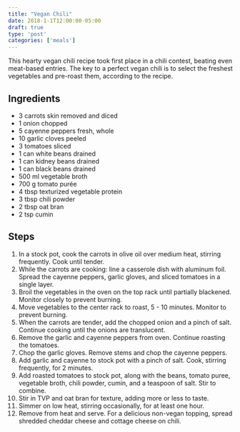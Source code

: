 ```yaml
---
title: "Vegan Chili"
date: 2018-1-1T12:00:00-05:00
draft: true
type: 'post'
categories: ['meals']
---
```


This hearty vegan chili recipe took first place in a chili contest, beating even meat-based entries.  The key to a perfect vegan chili is to select the freshest vegetables and pre-roast them, according to the recipe.

## Ingredients

<ul>
  <li class="ingredient">
    <span class="amount" data-amount="3">3</span>
    <span class="unit" data-unit="count"></span>
    <span class="name">carrots</span>
    <span class="preparation">skin removed and diced</span>
  </li>
  <li class="ingredient">
    <span class="amount" data-amount="1">1</span>
    <span class="unit" data-unit="count"></span>
    <span class="name">onion</span>
    <span class="preparation">chopped</span>
  </li>
  <li class="ingredient">
    <span class="amount" data-amount="5">5</span>
    <span class="unit" data-unit="count"></span>
    <span class="name">cayenne peppers</span>
    <span class="preparation">fresh, whole</span>
  </li>
  <li class="ingredient">
    <span class="amount" data-amount="10">10</span>
    <span class="unit" data-unit="count"></span>
    <span class="name">garlic cloves</span>
    <span class="preparation">peeled</span>
  </li>
  <li class="ingredient">
    <span class="amount" data-amount="3">3</span>
    <span class="unit" data-unit="count"></span>
    <span class="name">tomatoes</span>
    <span class="preparation">sliced</span>
  </li>

  <li class="ingredient">
    <span class="amount" data-amount="1">1</span>
    <span class="unit" data-unit="can">can</span>
    <span class="name">white beans</span>
    <span class="preparation">drained</span>
  </li>
  <li class="ingredient">
    <span class="amount" data-amount="1">1</span>
    <span class="unit" data-unit="can">can</span>
    <span class="name">kidney beans</span>
    <span class="preparation">drained</span>
  </li>
  <li class="ingredient">
    <span class="amount" data-amount="1">1</span>
    <span class="unit" data-unit="can">can</span>
    <span class="name">black beans</span>
    <span class="preparation">drained</span>
  </li>

  <li class="ingredient">
    <span class="amount" data-amount="500">500</span>
    <span class="unit" data-unit="ml">ml</span>
    <span class="name">vegetable broth</span>
  </li>
  <li class="ingredient">
    <span class="amount" data-amount="700">700</span>
    <span class="unit" data-unit="g">g</span>
    <span class="name">tomato purée</span>
  </li>

  <li class="ingredient">
    <span class="amount" data-amount="4">4</span>
    <span class="unit" data-unit="tbsp">tbsp</span>
    <span class="name">texturized vegetable protein</span>
  </li>
  <li class="ingredient">
    <span class="amount" data-amount="3">3</span>
    <span class="unit" data-unit="tbsp">tbsp</span>
    <span class="name">chili powder</span>
  </li>
  <li class="ingredient">
    <span class="amount" data-amount="2">2</span>
    <span class="unit" data-unit="tbsp">tbsp</span>
    <span class="name">oat bran</span>
  </li>
  <li class="ingredient">
    <span class="amount" data-amount="2">2</span>
    <span class="unit" data-unit="tsp">tsp</span>
    <span class="name">cumin</span>
  </li>
</ul>


## Steps

1. In a stock pot, cook the carrots in olive oil over medium heat, stirring frequently.  Cook until tender.
2. While the carrots are cooking:  line a casserole dish with aluminum foil.  Spread the cayenne peppers, garlic gloves, and sliced tomatoes in a single layer.
3. Broil the vegetables in the oven on the top rack until partially blackened.  Monitor closely to prevent burning.
4. Move vegetables to the center rack to roast, 5 - 10 minutes.  Monitor to prevent burning.
5. When the carrots are tender, add the chopped onion and a pinch of salt.  Continue cooking until the onions are translucent.
6. Remove the garlic and cayenne peppers from oven.  Continue roasting the tomatoes.
7. Chop the garlic gloves.  Remove stems and chop the cayenne peppers.
8. Add garlic and cayenne to stock pot with a pinch of salt.  Cook, stirring frequently, for 2 minutes.
9. Add roasted tomatoes to stock pot, along with the beans, tomato puree, vegetable broth, chili powder, cumin, and a teaspoon of salt.  Stir to combine.
10. Stir in TVP and oat bran for texture, adding more or less to taste.
11. Simmer on low heat, stirring occasionally, for at least one hour.
12. Remove from heat and serve.  For a delicious non-vegan topping, spread shredded cheddar cheese and cottage cheese on chili.
